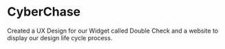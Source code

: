 # CyberChase
Created a UX Design for our Widget called Double Check and a website to display our design life cycle process.
